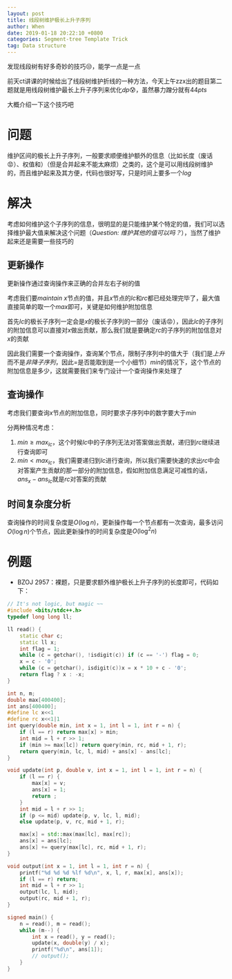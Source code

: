 ```yaml
---
layout: post
title: 线段树维护极长上升子序列
author: When
date: 2019-01-18 20:22:10 +0800
categories: Segment-tree Template Trick
tag: Data structure
---
```


发现线段树有好多奇妙的技巧:unamused:，能学一点是一点

前天ct讲课的时候给出了线段树维护折线的一种方法，今天上午zzx出的题目第二题就是用线段树维护最长上升子序列来优化$dp$:cold_sweat:，虽然暴力蹭分就有$44pts$

大概介绍一下这个技巧吧

# 问题

维护区间的极长上升子序列，一般要求顺便维护额外的信息（比如长度（废话:rage:）、权值和）（但是合并起来不能太麻烦）之类的，这个是可以用线段树维护的，而且维护起来及其方便，代码也很好写，只是时间上要多一个$log$

# 解决

考虑如何维护这个子序列的信息，很明显的是只能维护某个特定的值，我们可以选择维护最大值来解决这个问题（*Question: 维护其他的值可以吗？*），当然了维护起来还是需要一些技巧的

## 更新操作

更新操作通过查询操作来正确的合并左右子树的值

考虑我们要$maintain$ $x$节点的值，并且$x$节点的$lc$和$rc$都已经处理完毕了，最大值直接简单的取一个$max$即可，关键是如何维护附加信息

首先$lc$的极长子序列一定会是$x$的极长子序列的一部分（废话:rage:），因此$lc$的子序列的附加信息可以直接对$x$做出贡献，那么我们就是要确定$rc$的子序列的附加信息对$x$的贡献

因此我们需要一个查询操作，查询某个节点，限制子序列中的值大于（我们是*上升*而不是*非降子序列*，因此$=$是否能取到是一个小细节）$min$的情况下，这个节点的附加信息是多少，这就需要我们来专门设计一个查询操作来处理了

## 查询操作

考虑我们要查询$x$节点的附加信息，同时要求子序列中的数字要大于$min$

分两种情况考虑：

1. $min\ge max_{lc}$，这个时候$lc$中的子序列无法对答案做出贡献，递归到$rc$继续进行查询即可
2. $min<max_{lc}$，我们需要递归到$lc$进行查询，所以我们需要快速的求出$rc$中会对答案产生贡献的那一部分的附加信息，假如附加信息满足可减性的话，$ans_x-ans_{lc}$就是$rc$对答案的贡献

## 时间复杂度分析

查询操作的时间复杂度是$O(\log n)$，更新操作每一个节点都有一次查询，最多访问$O(\log n)$个节点，因此更新操作的时间复杂度是$O(\log ^2 n)$

# 例题

- BZOJ 2957：裸题，只是要求额外维护极长上升子序列的长度即可，代码如下：

```c++
// It's not logic, but magic ~~
#include <bits/stdc++.h>
typedef long long ll;

ll read() {
	static char c;
	static ll x;
	int flag = 1;
	while (c = getchar(), !isdigit(c)) if (c == '-') flag = 0;
	x = c - '0';
	while (c = getchar(), isdigit(c))x = x * 10 + c - '0';
	return flag ? x : -x;
}

int n, m;
double max[400400];
int ans[400400];
#define lc x<<1
#define rc x<<1|1
int query(double min, int x = 1, int l = 1, int r = n) {
	if (l == r) return max[x] > min;
	int mid = l + r >> 1;
	if (min >= max[lc]) return query(min, rc, mid + 1, r);
	return query(min, lc, l, mid) + ans[x] - ans[lc];
}

void update(int p, double v, int x = 1, int l = 1, int r = n) {
	if (l == r) {
		max[x] = v;
		ans[x] = 1;
		return ;
	}
	int mid = l + r >> 1;
	if (p <= mid) update(p, v, lc, l, mid);
	else update(p, v, rc, mid + 1, r);

	max[x] = std::max(max[lc], max[rc]);
	ans[x] = ans[lc];
	ans[x] += query(max[lc], rc, mid + 1, r);
}

void output(int x = 1, int l = 1, int r = n) {
	printf("%d %d %d %lf %d\n", x, l, r, max[x], ans[x]);
	if (l == r) return;
	int mid = l + r >> 1;
	output(lc, l, mid);
	output(rc, mid + 1, r);
}

signed main() {
	n = read(), m = read();
	while (m--) {
		int x = read(), y = read();
		update(x, double(y) / x);
		printf("%d\n", ans[1]);
		// output();
	}
}

```

